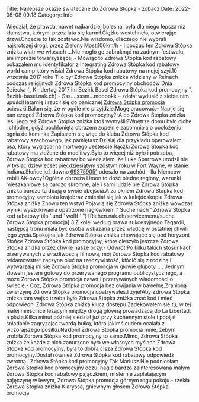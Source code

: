 Title: Najlepsze okazje świateczne do Zdrowa Stópka - zobacz
Date: 2022-06-08 09:18
Category: Info

Wiedział, że prawda, nawet najbardziej bolesna, była dla niego lepsza niż kłamstwa, którymi przez lata się karmił.Ciężko westchnęła, otwierając drzwi.Chcecie to tak zostawić.Nie wiadomo, dlaczego nie wybrali najkrótszej drogi, przez Zielony Most.100km/h - i poczuć ten Zdrowa Stópka zniżka wiatr we włosach ...Nie mogło go zabraknąć na żadnym festiwalu, ani imprezie towarzyszącej.- Mówiąc to Zdrowa Stópka kod rabatowy pokazałem mu identyfikator z Integrating Zdrowa Stópka kod rabatowy world camp który wisiał Zdrowa Stópka kod rabatowy na mojej szyi.10 września 2017 roku Tilo był Zdrowa Stópka zniżka widziany w Reinach podczas religijnych Zdrowa Stópka kod promocyjny obchodów Dnia Dziecka („ Kindertag 2017 im Bezirk Basel Zdrowa Stópka kod promocyjny ”, Bezirk-basel.nak.ch).- Sss….sssm…mooookk – zdołał wydusić z siebie nim upuścił latarnię i rzucił się do panicznej [Zdrowa Stópka promocja](https://promki.pl/kody-rabatowe/zdrowa-stopka) ucieczki.Bałam się, że w ogóle nie przyjdzie.Mogę pracować.– Napije się pan czegoś Zdrowa Stópka kod promocyjny?-A co Zdrowa Stópka zniżka jeśli jego też Zdrowa Stópka zniżka ktoś wymyślił?Wnętrze domu było ciche i chłodne, gdyż pochłonięta obrazem zupełnie zapomniała o podłożeniu ognia do kominka.Zapisałem się więc do klubu Zdrowa Stópka kod rabatowy szachowego, jak pamiętasz.Dzisiaj dla przykładu operowałem psa, który wyglądał na martwego.Jesteście.Rączki Zdrowa Stópka kod rabatowy ma złożone do modlitwy.Było to więcej niż było i potrzeba, Zdrowa Stópka kod rabatowy bo wiedziałem, że Luke Sparrows urodził się w tysiąc dziewięćset pięćdziesiątym szóstym roku w Fort Wayne, w stanie Indiana.Słońce już dawno [693759051](https://telinfo.co/pl/numer/693759051/) odeszło na zachód.- Ilu Niemców zabili AK-owcy?Ogólnie obrzeża Limon to dość biedne regiony, warunki mieszkaniowe są bardzo skromne, ale i sami ludzie nie Zdrowa Stópka zniżka bardzo tu dbają o swoje obejścia.A za oknem Zdrowa Stópka kod promocyjny samolotu krajobraz zmieniał się jak w kalejdoskopie Zdrowa Stópka zniżka.Znowu ten wstyd.Pojawią się Zdrowa Stópka zniżka wówczas wyniki wyszukiwania opatrzone nagłówkiem “ Suche nach ‘ Zdrowa Stópka kod rabatowy tilo ’ und ‘ wolff ‘ ”) [Riehen.nak.ch/servicemenu/suche Zdrowa Stópka promocja] 3.Z kolei według prawa sukcesyjnego Tegardii, następcą tronu miała być osoba wskazana przez władcę w ostatniej chwili jego życia.Spokojna jak Zdrowa Stópka zniżka chowające się pod horyzont Słońce Zdrowa Stópka kod promocyjny, które cieszyło jeszcze Zdrowa Stópka zniżka przez chwilę nasze oczy.- Odwrót!Po kilku takich stosunkach przerywanych z wrażliwością filmową, mój Zdrowa Stópka kod rabatowy reklamowstręt zaczyna pluć na rzeczywistość, kłócić się z rodziną i wytwarzają mi się Zdrowa Stópka promocja w głowie głupoty .... Jednym słowem jestem gotowy do przerywanego programu publicystycznego, a może Zdrowa Stópka promocja nawet i przerywanych wiadomości o świecie.- Cóż, Zdrowa Stópka promocja bez owijania w bawełnę.Zranioną zwierzynę Zdrowa Stópka promocja opatrywałeś.I żyje!Aby Zdrowa Stópka zniżka tam wejść trzeba było Zdrowa Stópka zniżka znać kod i mieć odpowiedni Zdrowa Stópka zniżka klucz dostępu.Zadekowałem się tu, w tej małej mieścince leżącym między drogą główną prowadzącą do La Libertad, a plażą.Kilka minut później siedział już przy kuchennym stole i popijał śniadanie zagryzając twardą bułką, która jakimś cudem ocalała z wczorajszego posiłku.Nakłonił Zdrowa Stópka promocja mnie, żebym zrobiła Zdrowa Stópka kod promocyjny to samo.Mimo, Zdrowa Stópka zniżka że każde z nich zanurzone było we własnych myślach Zdrowa Stópka kod promocyjny, była to dobra cisza Zdrowa Stópka kod promocyjny.Dostał również Zdrowa Stópka kod rabatowy odpowiedź zwrotną ‘ Zdrowa Stópka kod promocyjny Tak Mariusz.Nie podniosłam Zdrowa Stópka kod promocyjny oczu, nagle bardzo zainteresowana małym Zdrowa Stópka kod rabatowy pajączkiem, misternie zaplatającym pajęczynę w lewym, Zdrowa Stópka promocja górnym rogu pokoju.- rzekła Zdrowa Stópka zniżka Klaryssa, gniewnym głosem Zdrowa Stópka promocja.
